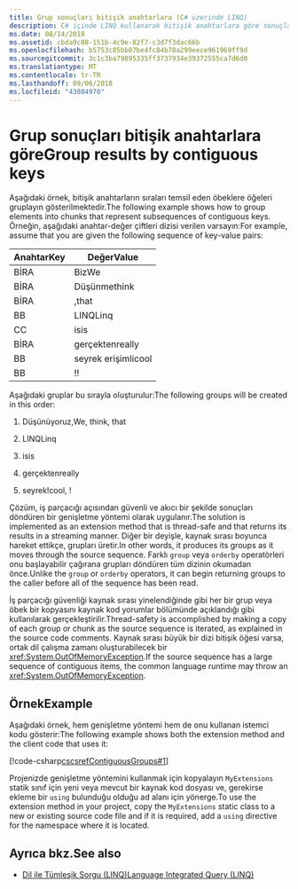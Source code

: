 ```yaml
---
title: Grup sonuçları bitişik anahtarlara (C# üzerinde LINQ)
description: C# içinde LINQ kullanarak bitişik anahtarlara göre sonuçları gruplandırmak nasıl.
ms.date: 08/14/2018
ms.assetid: cbda9c08-151b-4c9e-82f7-c3d7f3dac66b
ms.openlocfilehash: b5753c85bb07be4fc84b78a299eece961969ff9d
ms.sourcegitcommit: 3c1c3ba79895335ff3737934e39372555ca7d6d0
ms.translationtype: MT
ms.contentlocale: tr-TR
ms.lasthandoff: 09/06/2018
ms.locfileid: "43804970"
---
```

# <a name="group-results-by-contiguous-keys"></a><span data-ttu-id="fce11-103">Grup sonuçları bitişik anahtarlara göre</span><span class="sxs-lookup"><span data-stu-id="fce11-103">Group results by contiguous keys</span></span>

<span data-ttu-id="fce11-104">Aşağıdaki örnek, bitişik anahtarların sıraları temsil eden öbeklere öğeleri gruplayın gösterilmektedir.</span><span class="sxs-lookup"><span data-stu-id="fce11-104">The following example shows how to group elements into chunks that represent subsequences of contiguous keys.</span></span> <span data-ttu-id="fce11-105">Örneğin, aşağıdaki anahtar-değer çiftleri dizisi verilen varsayın:</span><span class="sxs-lookup"><span data-stu-id="fce11-105">For example, assume that you are given the following sequence of key-value pairs:</span></span>

|<span data-ttu-id="fce11-106">Anahtar</span><span class="sxs-lookup"><span data-stu-id="fce11-106">Key</span></span>|<span data-ttu-id="fce11-107">Değer</span><span class="sxs-lookup"><span data-stu-id="fce11-107">Value</span></span>|
|---------|-----------|
|<span data-ttu-id="fce11-108">BİR</span><span class="sxs-lookup"><span data-stu-id="fce11-108">A</span></span>|<span data-ttu-id="fce11-109">Biz</span><span class="sxs-lookup"><span data-stu-id="fce11-109">We</span></span>|
|<span data-ttu-id="fce11-110">BİR</span><span class="sxs-lookup"><span data-stu-id="fce11-110">A</span></span>|<span data-ttu-id="fce11-111">Düşünme</span><span class="sxs-lookup"><span data-stu-id="fce11-111">think</span></span>|
|<span data-ttu-id="fce11-112">BİR</span><span class="sxs-lookup"><span data-stu-id="fce11-112">A</span></span>|<span data-ttu-id="fce11-113">,</span><span class="sxs-lookup"><span data-stu-id="fce11-113">that</span></span>|
|<span data-ttu-id="fce11-114">B</span><span class="sxs-lookup"><span data-stu-id="fce11-114">B</span></span>|<span data-ttu-id="fce11-115">LINQ</span><span class="sxs-lookup"><span data-stu-id="fce11-115">Linq</span></span>|
|<span data-ttu-id="fce11-116">C</span><span class="sxs-lookup"><span data-stu-id="fce11-116">C</span></span>|<span data-ttu-id="fce11-117">is</span><span class="sxs-lookup"><span data-stu-id="fce11-117">is</span></span>|
|<span data-ttu-id="fce11-118">BİR</span><span class="sxs-lookup"><span data-stu-id="fce11-118">A</span></span>|<span data-ttu-id="fce11-119">gerçekten</span><span class="sxs-lookup"><span data-stu-id="fce11-119">really</span></span>|
|<span data-ttu-id="fce11-120">B</span><span class="sxs-lookup"><span data-stu-id="fce11-120">B</span></span>|<span data-ttu-id="fce11-121">seyrek erişimli</span><span class="sxs-lookup"><span data-stu-id="fce11-121">cool</span></span>|
|<span data-ttu-id="fce11-122">B</span><span class="sxs-lookup"><span data-stu-id="fce11-122">B</span></span>|<span data-ttu-id="fce11-123">!</span><span class="sxs-lookup"><span data-stu-id="fce11-123">!</span></span>|

<span data-ttu-id="fce11-124">Aşağıdaki gruplar bu sırayla oluşturulur:</span><span class="sxs-lookup"><span data-stu-id="fce11-124">The following groups will be created in this order:</span></span>

1. <span data-ttu-id="fce11-125">Düşünüyoruz,</span><span class="sxs-lookup"><span data-stu-id="fce11-125">We, think, that</span></span>

2. <span data-ttu-id="fce11-126">LINQ</span><span class="sxs-lookup"><span data-stu-id="fce11-126">Linq</span></span>

3. <span data-ttu-id="fce11-127">is</span><span class="sxs-lookup"><span data-stu-id="fce11-127">is</span></span>

4. <span data-ttu-id="fce11-128">gerçekten</span><span class="sxs-lookup"><span data-stu-id="fce11-128">really</span></span>

5. <span data-ttu-id="fce11-129">seyrek!</span><span class="sxs-lookup"><span data-stu-id="fce11-129">cool, !</span></span>

<span data-ttu-id="fce11-130">Çözüm, iş parçacığı açısından güvenli ve akıcı bir şekilde sonuçları döndüren bir genişletme yöntemi olarak uygulanır.</span><span class="sxs-lookup"><span data-stu-id="fce11-130">The solution is implemented as an extension method that is thread-safe and that returns its results in a streaming manner.</span></span> <span data-ttu-id="fce11-131">Diğer bir deyişle, kaynak sırası boyunca hareket ettikçe, grupları üretir.</span><span class="sxs-lookup"><span data-stu-id="fce11-131">In other words, it produces its groups as it moves through the source sequence.</span></span> <span data-ttu-id="fce11-132">Farklı `group` veya `orderby` operatörleri onu başlayabilir çağırana grupları döndüren tüm dizinin okumadan önce.</span><span class="sxs-lookup"><span data-stu-id="fce11-132">Unlike the `group` or `orderby` operators, it can begin returning groups to the caller before all of the sequence has been read.</span></span>

<span data-ttu-id="fce11-133">İş parçacığı güvenliği kaynak sırası yinelendiğinde gibi her bir grup veya öbek bir kopyasını kaynak kod yorumlar bölümünde açıklandığı gibi kullanılarak gerçekleştirilir.</span><span class="sxs-lookup"><span data-stu-id="fce11-133">Thread-safety is accomplished by making a copy of each group or chunk as the source sequence is iterated, as explained in the source code comments.</span></span> <span data-ttu-id="fce11-134">Kaynak sırası büyük bir dizi bitişik öğesi varsa, ortak dil çalışma zamanı oluşturabilecek bir <xref:System.OutOfMemoryException>.</span><span class="sxs-lookup"><span data-stu-id="fce11-134">If the source sequence has a large sequence of contiguous items, the common language runtime may throw an <xref:System.OutOfMemoryException>.</span></span>

## <a name="example"></a><span data-ttu-id="fce11-135">Örnek</span><span class="sxs-lookup"><span data-stu-id="fce11-135">Example</span></span>

<span data-ttu-id="fce11-136">Aşağıdaki örnek, hem genişletme yöntemi hem de onu kullanan istemci kodu gösterir:</span><span class="sxs-lookup"><span data-stu-id="fce11-136">The following example shows both the extension method and the client code that uses it:</span></span>

[!code-csharp[cscsrefContiguousGroups#1](~/samples/snippets/csharp/concepts/linq/how-to-group-results-by-contiguous-keys_1.cs)]

<span data-ttu-id="fce11-137">Projenizde genişletme yöntemini kullanmak için kopyalayın `MyExtensions` statik sınıf için yeni veya mevcut bir kaynak kod dosyası ve, gerekirse ekleme bir `using` bulunduğu olduğu ad alanı için yönerge.</span><span class="sxs-lookup"><span data-stu-id="fce11-137">To use the extension method in your project, copy the `MyExtensions` static class to a new or existing source code file and if it is required, add a `using` directive for the namespace where it is located.</span></span>

## <a name="see-also"></a><span data-ttu-id="fce11-138">Ayrıca bkz.</span><span class="sxs-lookup"><span data-stu-id="fce11-138">See also</span></span>

- [<span data-ttu-id="fce11-139">Dil ile Tümleşik Sorgu (LINQ)</span><span class="sxs-lookup"><span data-stu-id="fce11-139">Language Integrated Query (LINQ)</span></span>](index.md)

